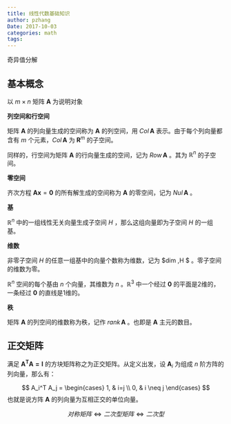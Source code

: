 ```yaml
---
title: 线性代数基础知识
author: pzhang
Date: 2017-10-03
categories: math
tags:
---
```


奇异值分解



## 基本概念

以 $m \times n$ 矩阵 $\mathbf{A}$ 为说明对象

**列空间和行空间**

矩阵 $\mathbf{A}$ 的列向量生成的空间称为 $\mathbf{A}$ 的列空间，用 $Col \, \mathbf{A}$ 表示。由于每个列向量都含有 $m$ 个元素，$Col \, \mathbf{A}$ 为 $\mathbf{R}^m$ 的子空间。

同样的，行空间为矩阵 $\mathbf{A}$ 的行向量生成的空间，记为 $Row \, \mathbf{A}$ 。其为 $\mathbb{R}^n$ 的子空间。

**零空间**

齐次方程 $\mathbf{A}\boldsymbol{x}=\mathbf{0}$ 的所有解生成的空间称为 $\mathbf{A}$ 的零空间，记为 $Nul \, \mathbf{A}$ 。

**基**

$\mathbb{R}^n$ 中的一组线性无关向量生成子空间 $H$ ，那么这组向量即为子空间 $H$ 的一组基。

**维数**

非零子空间 $H$ 的任意一组基中的向量个数称为维数，记为 $dim \,H $ 。零子空间的维数为零。

$\mathbb{R}^n$ 空间的每个基由 $n$ 个向量，其维数为 $n$ 。$\mathbb{R}^3$ 中一个经过 $\mathbf{0}$ 的平面是2维的，一条经过 $\mathbf{0}$ 的直线是1维的。

**秩**

矩阵 $\mathbf{A}$ 的列空间的维数称为秩，记作 $rank \, \mathbf{A}$ 。也即是 $\mathbf{A}$ 主元的数目。



## 正交矩阵

满足 $\mathbf{A^T A = I}$  的方块矩阵称之为正交矩阵。从定义出发，设 $\mathbf{A}_i$ 为组成 $n$ 阶方阵的列向量，那么有：

$$
A_i^T A_j =
\begin{cases}
1, & i=j \\
0, & i \neq j
\end{cases}
$$
也就是说方阵 $\mathbf{A}$ 的列向量为互相正交的单位向量。


$$
对称矩阵 \iff 二次型矩阵 \Longleftrightarrow 二次型
$$
